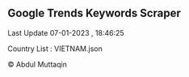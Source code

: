 

## Google Trends Keywords Scraper 
 
Last Update 07-01-2023 , 18:46:25

Country List :
VIETNAM.json



© Abdul Muttaqin 

